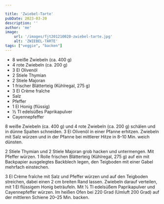 ```yaml
---

title: 'Zwiebel-Tarte'
pubDate: 2023-03-20
description: ''
author: 'me'
image:
    url: '/images/fjt201210020-zwiebel-tarte.jpg'
    alt: 'ZWIEBEL-TARTE'
tags: ["veggie", "backen"]
---
```

* 8 weiße Zwiebeln (ca. 400 g)
* 4 rote Zwiebeln (ca. 200 g)
* 3 El Olivenöl
* 2 Stiele Thymian
* 2 Stiele Majoran
* 1 frischer Blätterteig (Kühlregal, 275 g)
* 3 El Crème fraîche
* Salz
* Pfeffer
* 1 El Honig (flüssig)
* ½ Tl edelsüßes Paprikapulver
* Cayennepfeffer
  
8 weiße Zwiebeln (ca. 400 g) und 4 rote Zwiebeln (ca. 200 g) schälen und in dünne Spalten schneiden. 3 El Olivenöl in einer Pfanne erhitzen. Zwiebeln mit Salz würzen und in der Pfanne bei mittlerer Hitze in 8–10 Min. weich dünsten. 

2 Stiele Thymian und 2 Stiele Majoran grob hacken und untermengen. Mit Pfeffer würzen. 
1 Rolle frischen Blätterteig (Kühlregal, 275 g) auf ein mit Backpapier ausgelegtes Backblech legen, den Teigboden mit einer Gabel mehrfach einstechen. 

3 El Crème fraîche mit Salz und Pfeffer würzen und auf den Teigboden streichen, dabei einen 2 cm breiten Rand lassen. Zwiebeln darauf verteilen, mit 1 El flüssigem Honig beträufeln. Mit 1⁄2 Tl edelsüßem Paprikapulver und Cayennepfeffer würzen. Im heißen Ofen bei 220 Grad (Umluft 200 Grad) auf der mittleren Schiene 20–25 Min. backen.